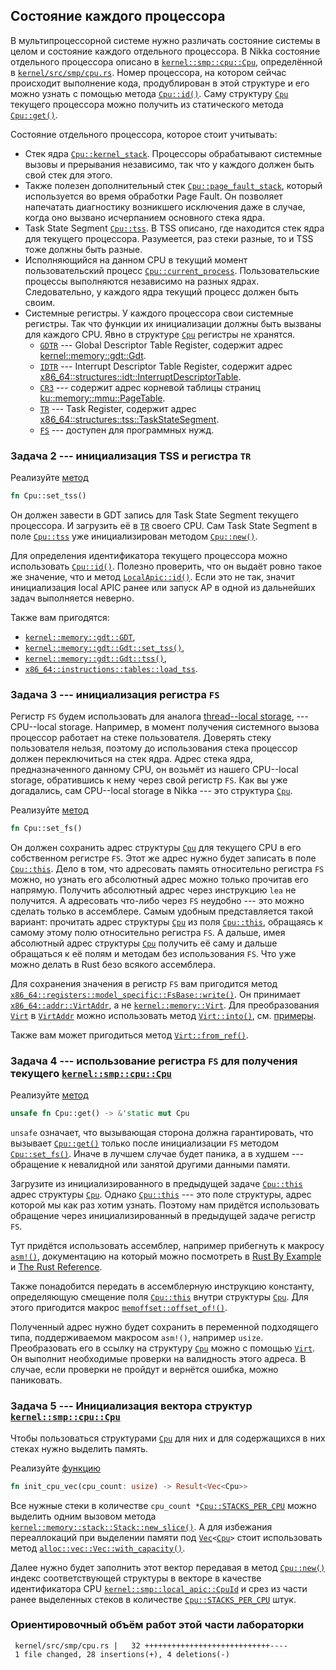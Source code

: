 ## Состояние каждого процессора

В мультипроцессорной системе нужно различать состояние системы в целом и состояние каждого отдельного процессора.
В Nikka состояние отдельного процессора описано в
[`kernel::smp::cpu::Cpu`](../../doc/kernel/smp/cpu/struct.Cpu.html),
определённой в [`kernel/src/smp/cpu.rs`](https://gitlab.com/sergey-v-galtsev/nikka-public/-/blob/master/kernel/src/smp/cpu.rs).
Номер процессора, на котором сейчас происходит выполнение кода, продублирован в этой структуре и его можно узнать с помощью метода
[`Cpu::id()`](../../doc/kernel/smp/cpu/struct.Cpu.html#method.id).
Саму структуру
[`Cpu`](../../doc/kernel/smp/cpu/struct.Cpu.html)
текущего процессора можно получить из статического метода
[`Cpu::get()`](../../doc/kernel/smp/cpu/struct.Cpu.html#method.get).

Состояние отдельного процессора, которое стоит учитывать:

- Стек ядра [`Cpu::kernel_stack`](../../doc/kernel/smp/cpu/struct.Cpu.html#structfield.kernel_stack). Процессоры обрабатывают системные вызовы и прерывания независимо, так что у каждого должен быть свой стек для этого.
- Также полезен дополнительный стек [`Cpu::page_fault_stack`](../../doc/kernel/smp/cpu/struct.Cpu.html#structfield.page_fault_stack), который используется во время обработки Page Fault. Он позволяет напечатать диагностику возникшего исключения даже в случае, когда оно вызвано исчерпанием основного стека ядра.
- Task State Segment [`Cpu::tss`](../../doc/kernel/smp/cpu/struct.Cpu.html#structfield.tss). В TSS описано, где находится стек ядра для текущего процессора. Разумеется, раз стеки разные, то и TSS тоже должны быть разные.
- Исполняющийся на данном CPU в текущий момент пользовательский процесс [`Cpu::current_process`](../../doc/kernel/smp/cpu/struct.Cpu.html#structfield.current_process). Пользовательские процессы выполняются независимо на разных ядрах. Следовательно, у каждого ядра текущий процесс должен быть своим.
- Системные регистры. У каждого процессора свои системные регистры. Так что функции их инициализации должны быть вызваны для каждого CPU. Явно в структуре [`Cpu`](../../doc/kernel/smp/cpu/struct.Cpu.html) регистры не хранятся.
  - [`GDTR`](https://wiki.osdev.org/GDT#GDTR) --- Global Descriptor Table Register, содержит адрес [kernel::memory::gdt::Gdt](../../doc/kernel/memory/gdt/type.Gdt.html).
  - [`IDTR`](https://wiki.osdev.org/IDT#IDTR) --- Interrupt Descriptor Table Register, содержит адрес [x86_64::structures::idt::InterruptDescriptorTable](../../doc/x86_64/structures/idt/struct.InterruptDescriptorTable.html).
  - [`CR3`](https://wiki.osdev.org/CPU_Registers_x86-64#CR3) --- содержит адрес корневой таблицы страниц [ku::memory::mmu::PageTable](../../doc/ku/memory/mmu/type.PageTable.html).
  - [`TR`](https://wiki.osdev.org/CPU_Registers_x86-64#TR) --- Task Register, содержит адрес [x86_64::structures::tss::TaskStateSegment](../../doc/x86_64/structures/tss/struct.TaskStateSegment.html).
  - [`FS`](https://wiki.osdev.org/CPU_Registers_x86-64#FS.base.2C_GS.base) --- доступен для программных нужд.


### Задача 2 --- инициализация TSS и регистра `TR`

Реализуйте [метод](../../doc/kernel/smp/cpu/struct.Cpu.html#method.set_tss)

```rust
fn Cpu::set_tss()
```

Он должен завести в GDT запись для Task State Segment текущего процессора.
И загрузить её в [`TR`](https://wiki.osdev.org/CPU_Registers_x86-64#TR) своего CPU.
Сам Task State Segment в поле [`Cpu::tss`](../../doc/kernel/smp/cpu/struct.Cpu.html#structfield.tss)
уже инициализирован методом
[`Cpu::new()`](../../doc/kernel/smp/cpu/struct.Cpu.html#method.new).

Для определения идентификатора текущего процессора можно использовать
[`Cpu::id()`](../../doc/kernel/smp/cpu/struct.Cpu.html#method.id).
Полезно проверить, что он выдаёт ровно такое же значение, что и метод
[`LocalApic::id()`](../../doc/kernel/smp/local_apic/struct.LocalApic.html#method.id).
Если это не так, значит инициализация local APIC ранее или запуск AP в одной из дальнейших задач выполняется неверно.

Также вам пригодятся:

- [`kernel::memory::gdt::GDT`](../../doc/kernel/memory/gdt/struct.GDT.html),
- [`kernel::memory::gdt::Gdt::set_tss()`](../../doc/kernel/memory/gdt/struct.SmpGdt.html#method.set_tss),
- [`kernel::memory::gdt::Gdt::tss()`](../../doc/kernel/memory/gdt/struct.SmpGdt.html#method.tss),
- [`x86_64::instructions::tables::load_tss`](../../doc/x86_64/instructions/tables/fn.load_tss.html).


### Задача 3 --- инициализация регистра `FS`

Регистр `FS` будем использовать для аналога
[thread--local storage](https://en.wikipedia.org/wiki/Thread-local_storage), ---
CPU--local storage.
Например, в момент получения системного вызова процессор работает на стеке пользователя.
Доверять стеку пользователя нельзя, поэтому до использования стека процессор должен переключиться на стек ядра.
Адрес стека ядра, предназначенного данному CPU, он возьмёт из нашего CPU--local storage, обратившись к нему через свой регистр `FS`.
Как вы уже догадались, сам CPU--local storage в Nikka --- это структура
[`Cpu`](../../doc/kernel/smp/cpu/struct.Cpu.html).

Реализуйте [метод](../../doc/kernel/smp/cpu/struct.Cpu.html#method.set_fs)

```rust
fn Cpu::set_fs()
```

Он должен сохранить адрес структуры
[`Cpu`](../../doc/kernel/smp/cpu/struct.Cpu.html)
для текущего CPU в его собственном регистре `FS`.
Этот же адрес нужно будет записать в поле
[`Cpu::this`](../../doc/kernel/smp/cpu/struct.Cpu.html#structfield.this).
Дело в том, что адресовать память относительно регистра `FS` можно, но узнать его абсолютный адрес можно только прочитав его напрямую.
Получить абсолютный адрес через инструкцию `lea` не получится.
А адресовать что-либо через `FS` неудобно --- это можно сделать только в ассемблере.
Самым удобным представляется такой вариант: прочитать адрес структуры
[`Cpu`](../../doc/kernel/smp/cpu/struct.Cpu.html)
из поля
[`Cpu::this`](../../doc/kernel/smp/cpu/struct.Cpu.html#structfield.this),
обращаясь к самому этому полю относительно регистра `FS`.
А дальше, имея абсолютный адрес структуры
[`Cpu`](../../doc/kernel/smp/cpu/struct.Cpu.html)
получить её саму и дальше обращаться к её полям и методам без использования `FS`.
Что уже можно делать в Rust безо всякого ассемблера.

Для сохранения значения в регистр `FS` вам пригодится метод
[`x86_64::registers::model_specific::FsBase::write()`](../../doc/x86_64/registers/model_specific/struct.FsBase.html#method.write).
Он принимает
[`x86_64::addr::VirtAddr`](../../doc/x86_64/addr/struct.VirtAddr.html),
а не
[`kernel::memory::Virt`](../../doc/kernel/memory/type.Virt.html).
Для преобразования
[`Virt`](../../doc/kernel/memory/type.Virt.html) в
[`VirtAddr`](../../doc/x86_64/addr/struct.VirtAddr.html)
можно использовать метод
[`Virt::into()`](../../doc/kernel/memory/addr/struct.Addr.html#method.into),
см. [примеры](../../doc/kernel/memory/type.Virt.html#%D0%9F%D1%80%D0%B5%D0%BE%D0%B1%D1%80%D0%B0%D0%B7%D0%BE%D0%B2%D0%B0%D0%BD%D0%B8%D1%8F-%D0%BC%D0%B5%D0%B6%D0%B4%D1%83-virt-%D0%B8-virtaddr).

Также вам может пригодиться метод
[`Virt::from_ref()`](../../doc/kernel/memory/addr/struct.Addr.html#method.from_ref).


### Задача 4 --- использование регистра `FS` для получения текущего [`kernel::smp::cpu::Cpu`](../../doc/kernel/smp/cpu/struct.Cpu.html)

Реализуйте [метод](../../doc/kernel/smp/cpu/struct.Cpu.html#method.get)

```rust
unsafe fn Cpu::get() -> &'static mut Cpu
```

`unsafe` означает, что вызывающая сторона должна гарантировать, что вызывает
[`Cpu::get()`](../../doc/kernel/smp/cpu/struct.Cpu.html#method.get)
только после инициализации `FS` методом
[`Cpu::set_fs()`](../../doc/kernel/smp/cpu/struct.Cpu.html#method.set_fs).
Иначе в лучшем случае будет паника, а в худшем --- обращение к невалидной или занятой другими данными памяти.

Загрузите из инициализированного в предыдущей задаче
[`Cpu::this`](../../doc/kernel/smp/cpu/struct.Cpu.html#structfield.this)
адрес структуры
[`Cpu`](../../doc/kernel/smp/cpu/struct.Cpu.html).
Однако
[`Cpu::this`](../../doc/kernel/smp/cpu/struct.Cpu.html#structfield.this) ---
это поле структуры, адрес которой мы как раз хотим узнать.
Поэтому нам придётся использовать обращение через инициализированный в предыдущей задаче регистр `FS`.

Тут придётся использовать ассемблер, например прибегнуть к макросу
[`asm!()`](https://doc.rust-lang.org/core/arch/macro.asm.html),
документацию на который можно посмотреть в
[Rust By Example](https://doc.rust-lang.org/nightly/rust-by-example/unsafe/asm.html) и
[The Rust Reference](https://doc.rust-lang.org/nightly/reference/inline-assembly.html).

Также понадобится передать в ассемблерную инструкцию константу, определяющую смещение поля
[`Cpu::this`](../../doc/kernel/smp/cpu/struct.Cpu.html#structfield.this)
внутри структуры
[`Cpu`](../../doc/kernel/smp/cpu/struct.Cpu.html).
Для этого пригодится макрос
[`memoffset::offset_of!()`](../../doc/memoffset/macro.offset_of.html).

Полученный адрес нужно будет сохранить в переменной подходящего типа, поддерживаемом макросом `asm!()`, например `usize`.
Преобразовать его в ссылку на структуру
[`Cpu`](../../doc/kernel/smp/cpu/struct.Cpu.html)
можно с помощью
[`Virt`](../../doc/kernel/memory/type.Virt.html).
Он выполнит необходимые проверки на валидность этого адреса.
В случае, если проверки не пройдут и вернётся ошибка, можно паниковать.


### Задача 5 --- Инициализация вектора структур [`kernel::smp::cpu::Cpu`](../../doc/kernel/smp/cpu/struct.Cpu.html)

Чтобы пользоваться структурами
[`Cpu`](../../doc/kernel/smp/cpu/struct.Cpu.html)
для них и для содержащихся в них стеках нужно выделить память.

Реализуйте [функцию](../../doc/kernel/smp/cpu/fn.init_cpu_vec.html)

```rust
fn init_cpu_vec(cpu_count: usize) -> Result<Vec<Cpu>>
```

Все нужные стеки в количестве
`cpu_count *`[`Cpu::STACKS_PER_CPU`](../../doc/kernel/smp/cpu/struct.Cpu.html#associatedconstant.STACKS_PER_CPU)
можно выделить одним вызовом метода
[`kernel::memory::stack::Stack::new_slice()`](../../doc/kernel/memory/stack/struct.Stack.html#method.new_slice).
А для избежания переаллокаций при выделении памяти под
[`Vec`](https://doc.rust-lang.org/nightly/alloc/vec/struct.Vec.html)`<`[`Cpu`](../../doc/kernel/smp/cpu/struct.Cpu.html)`>`
стоит использовать метод
[`alloc::vec::Vec::with_capacity()`](https://doc.rust-lang.org/nightly/alloc/vec/struct.Vec.html#method.with_capacity).

Далее нужно будет заполнить этот вектор передавая в метод
[`Cpu::new()`](../../doc/kernel/smp/cpu/struct.Cpu.html#method.new)
индекс соответствующей структуры в векторе в качестве идентификатора CPU
[`kernel::smp::local_apic::CpuId`](../../doc/kernel/smp/local_apic/type.CpuId.html)
и срез из части ранее выделенных стеков в количестве
[`Cpu::STACKS_PER_CPU`](../../doc/kernel/smp/cpu/struct.Cpu.html#associatedconstant.STACKS_PER_CPU)
штук.


### Ориентировочный объём работ этой части лабораторки

```console
 kernel/src/smp/cpu.rs |   32 ++++++++++++++++++++++++++++----
 1 file changed, 28 insertions(+), 4 deletions(-)
```
